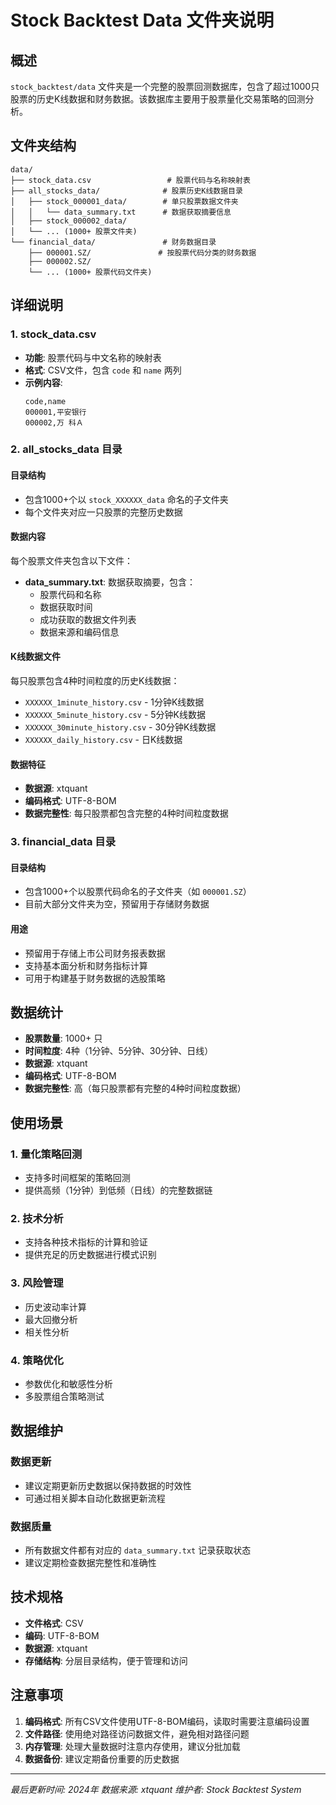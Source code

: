 # Stock Backtest Data 文件夹说明

## 概述

`stock_backtest/data` 文件夹是一个完整的股票回测数据库，包含了超过1000只股票的历史K线数据和财务数据。该数据库主要用于股票量化交易策略的回测分析。

## 文件夹结构

```
data/
├── stock_data.csv                 # 股票代码与名称映射表
├── all_stocks_data/              # 股票历史K线数据目录
│   ├── stock_000001_data/        # 单只股票数据文件夹
│   │   └── data_summary.txt      # 数据获取摘要信息
│   ├── stock_000002_data/
│   └── ... (1000+ 股票文件夹)
└── financial_data/               # 财务数据目录
    ├── 000001.SZ/               # 按股票代码分类的财务数据
    ├── 000002.SZ/
    └── ... (1000+ 股票代码文件夹)
```

## 详细说明

### 1. stock_data.csv
- **功能**: 股票代码与中文名称的映射表
- **格式**: CSV文件，包含 `code` 和 `name` 两列
- **示例内容**:
  ```csv
  code,name
  000001,平安银行
  000002,万 科Ａ
  ```

### 2. all_stocks_data 目录

#### 目录结构
- 包含1000+个以 `stock_XXXXXX_data` 命名的子文件夹
- 每个文件夹对应一只股票的完整历史数据

#### 数据内容
每个股票文件夹包含以下文件：
- **data_summary.txt**: 数据获取摘要，包含：
  - 股票代码和名称
  - 数据获取时间
  - 成功获取的数据文件列表
  - 数据来源和编码信息

#### K线数据文件
每只股票包含4种时间粒度的历史K线数据：
- `XXXXXX_1minute_history.csv` - 1分钟K线数据
- `XXXXXX_5minute_history.csv` - 5分钟K线数据  
- `XXXXXX_30minute_history.csv` - 30分钟K线数据
- `XXXXXX_daily_history.csv` - 日K线数据

#### 数据特征
- **数据源**: xtquant
- **编码格式**: UTF-8-BOM
- **数据完整性**: 每只股票都包含完整的4种时间粒度数据

### 3. financial_data 目录

#### 目录结构
- 包含1000+个以股票代码命名的子文件夹（如 `000001.SZ`）
- 目前大部分文件夹为空，预留用于存储财务数据

#### 用途
- 预留用于存储上市公司财务报表数据
- 支持基本面分析和财务指标计算
- 可用于构建基于财务数据的选股策略

## 数据统计

- **股票数量**: 1000+ 只
- **时间粒度**: 4种（1分钟、5分钟、30分钟、日线）
- **数据源**: xtquant
- **编码格式**: UTF-8-BOM
- **数据完整性**: 高（每只股票都有完整的4种时间粒度数据）

## 使用场景

### 1. 量化策略回测
- 支持多时间框架的策略回测
- 提供高频（1分钟）到低频（日线）的完整数据链

### 2. 技术分析
- 支持各种技术指标的计算和验证
- 提供充足的历史数据进行模式识别

### 3. 风险管理
- 历史波动率计算
- 最大回撤分析
- 相关性分析

### 4. 策略优化
- 参数优化和敏感性分析
- 多股票组合策略测试

## 数据维护

### 数据更新
- 建议定期更新历史数据以保持数据的时效性
- 可通过相关脚本自动化数据更新流程

### 数据质量
- 所有数据文件都有对应的 `data_summary.txt` 记录获取状态
- 建议定期检查数据完整性和准确性

## 技术规格

- **文件格式**: CSV
- **编码**: UTF-8-BOM
- **数据源**: xtquant
- **存储结构**: 分层目录结构，便于管理和访问

## 注意事项

1. **编码格式**: 所有CSV文件使用UTF-8-BOM编码，读取时需要注意编码设置
2. **文件路径**: 使用绝对路径访问数据文件，避免相对路径问题
3. **内存管理**: 处理大量数据时注意内存使用，建议分批加载
4. **数据备份**: 建议定期备份重要的历史数据

---

*最后更新时间: 2024年*
*数据来源: xtquant*
*维护者: Stock Backtest System*